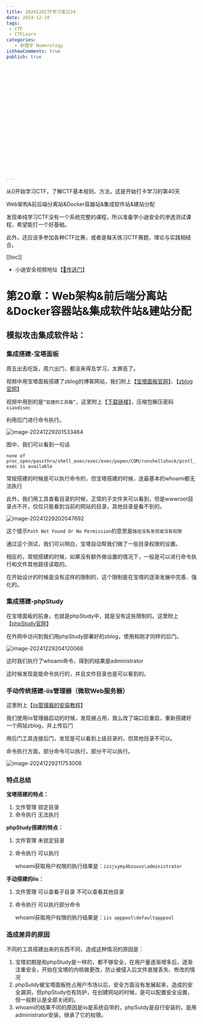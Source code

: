 ```yaml
---
title: 2024128CTF学习笔记24
date: 2024-12-28
tags:
 - CTF
 - CTFLearn
categories:
   - 命理学 Numerology
isShowComments: true
publish: true






















---
```


<Boxx/>

从0开始学习CTF，了解CTF基本规则、方法，这是开始打卡学习的第40天

Web架构&前后端分离站&Docker容器站&集成软件站&建站分配

发现单纯学习CTF没有一个系统完整的课程，所以准备学小迪安全的渗透测试课程，希望能打一个好基础。

此外，还应该多参加各种CTF比赛，或者是每天练习CTF赛题，理论与实践相结合。

[[toc]]

- 小迪安全视频地址【[🔗传送门]([https://www.bilibili.com/video/BV123yAYMEwb/)】

<!-- more -->

# 第20章：Web架构&前后端分离站&Docker容器站&集成软件站&建站分配

## 模拟攻击集成软件站：

### 集成搭建-宝塔面板

周五出去吃饭，周六出门，都没来得及学习，太罪恶了。

视频中用宝塔面板搭建了zblog的博客网站，我们附上【[宝塔面板官网](https://www.bt.cn/new/index.html)】、【[zblog官网](https://www.zblogcn.com/)】

视频中用到的是`“狐狸的工具箱”`，这里附上【[下载链接](https://pan.baidu.com/s/1XbQbJPHqdvT_U63PSLqiZA?pwd=vfmv)】，压缩包解压密码`xiaodisec`

利用后门进行命令执行。

![image-20241229201533464](/img/ctfLearn/image-20241229201533464.png)

图中，我们可以看到一句话

`none of proc_open/passthru/shell_exec/exec/exec/popen/COM/runshellshock/pcntl_exec is available`

常规搭建的时候是可以执行命令的，但宝塔搭建的时候，连最基本的whoami都无法执行

此外，我们用工具查看目录的时候，正常的子文件夹可以看到，但是wwwroot目录点不开，仅仅只能看到当前的网站的目录，其他目录是看不到的。

![image-20241229202047692](/img/ctfLearn/image-20241229202047692.png)

这个提示`Path Net Found Or No Permission`的意思是`路径没有发现或没有权限`

通过这个测试，我们可以明白，宝塔自动帮我们做了一些目录权限的设置。

相反的，常规搭建的时候，如果没有额外做设置的情况下，一般是可以进行命令执行和文件其他路径读取的。

在开始设计的时候是没有这样的限制的，这个限制是在宝塔的逐渐发展中完善、强化的。



### 集成搭建-phpStudy

在宝塔面板的前身，也就是phpStudy中，就是没有这些限制的。这里附上【[phpStudy官网]()】

在外网中访问到我们用phpStudy部署好的zblog，使用和刚才同样的后门。

![image-20241229204120068](/img/ctfLearn/image-20241229204120068.png)

这时我们执行了whoami命令，得到的结果是administrator

这时候发现是能命令执行的，并且文件目录也是可以看到的。



### 手动传统搭建-iis管理器（微软Web服务器）

这里附上【[iis管理器的安装教程](https://blog.csdn.net/weixin_46400784/article/details/134547373?utm_medium=distribute.pc_relevant.none-task-blog-2~default~baidujs_baidulandingword~default-0-134547373-blog-135683499.235^v43^pc_blog_bottom_relevance_base1&spm=1001.2101.3001.4242.1&utm_relevant_index=2)】

我们使用iis管理器启动的时候，发现被占用，我么改了端口后重启，重新搭建好一个网站zblog，并上传后门

用后门工具连接后门，发现是可以看到上级目录的，但其他目录不可以。

命令执行方面，部分命令可以执行，部分不可以执行。

![image-20241229211753008](/img/ctfLearn/image-20241229211753008.png)



### 特点总结

**宝塔搭建的特点：**

1. 文件管理 锁定目录
2. 命令执行 无法执行

**phpStudy搭建的特点：**

1. 文件管理 未锁定目录

2. 命令执行 可以执行

   whoami获取用户权限的执行结果是：`izsjxymy4bzovoz\administrator`

**手动搭建的iis：**

1. 文件管理 可以查看子目录 不可以查看其他目录

2. 命令执行 可以执行部分命令

   whoami获取用户权限的执行结果是：`iis apppool\defaultapppool`



### 造成差异的原因

不同的工具搭建出来的东西不同，造成这种情况的原因是：

1. 宝塔初期是和phpStudy是一样的，都不够安全，在用户量逐渐增多后，逐渐注重安全，开始在宝塔的内核做更改，防止被侵入后文件直接丢失、修改的情况
2. phpSutdy被宝塔面板抢占用户市场以后，安全方面没有发展起来，造成的安全漏洞，但phpStudy也有防护，在创建网站的时候，是可以配置安全设置，但一般默认是全部关闭的。
3. whoami的结果不同的原因是iis是系统自带的，phpSutdy是自行安装的，是用administrator安装，继承了它的权限。